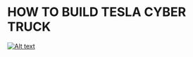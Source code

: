 # HOW TO BUILD TESLA CYBER TRUCK


[![Alt text](https://img.youtube.com/vi/VID/0.jpg)](https://youtu.be/TE2REg4NEHM)
